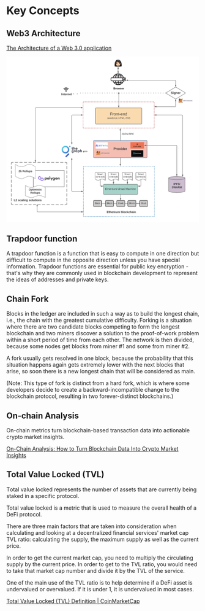 # Key Concepts

## Web3 Architecture

[The Architecture of a Web 3.0 application](https://www.preethikasireddy.com/post/the-architecture-of-a-web-3-0-application)

![Web3 Architecture](../media/Pasted%20image%2020230316210821.png)

## Trapdoor function

A trapdoor function is a function that is easy to compute in one direction but difficult to compute in the opposite direction unless you have special information. Trapdoor functions are essential for public key encryption - that's why they are commonly used in blockchain development to represent the ideas of addresses and private keys.

## Chain Fork

Blocks in the ledger are included in such a way as to build the longest chain, i.e., the chain with the greatest cumulative difficulty. Forking is a situation where there are two candidate blocks competing to form the longest blockchain and two miners discover a solution to the proof-of-work problem within a short period of time from each other. The network is then divided, because some nodes get blocks from miner #1 and some from miner #2.

A fork usually gets resolved in one block, because the probability that this situation happens again gets extremely lower with the next blocks that arise, so soon there is a new longest chain that will be considered as main.

(Note: This type of fork is distinct from a hard fork, which is where some developers decide to create a backward-incompatible change to the blockchain protocol, resulting in two forever-distinct blockchains.)

## On-chain Analysis

On-chain metrics turn blockchain-based transaction data into actionable crypto market insights.

[On-Chain Analysis: How to Turn Blockchain Data Into Crypto Market Insights](https://www.coindesk.com/learn/what-is-crypto-on-chain-analysis-and-how-do-you-use-it/)

## Total Value Locked (TVL)

Тotal value locked represents the number of assets that are currently being staked in a specific protocol.

Total value locked is a metric that is used to measure the overall health of a DeFi protocol.

There are three main factors that are taken into consideration when calculating and looking at a decentralized financial services' market cap TVL ratio: calculating the supply, the maximum supply as well as the current price.

In order to get the current market cap, you need to multiply the circulating supply by the current price. In order to get to the TVL ratio, you would need to take that market cap number and divide it by the TVL of the service.

One of the main use of the TVL ratio is to help determine if a DeFi asset is undervalued or overvalued. If it is under 1, it is undervalued in most cases.

[Total Value Locked (TVL) Definition | CoinMarketCap](https://coinmarketcap.com/alexandria/glossary/total-value-locked-tvl)
